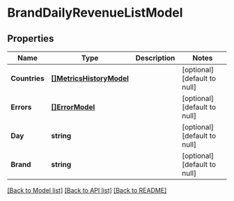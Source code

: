 # BrandDailyRevenueListModel

## Properties
Name | Type | Description | Notes
------------ | ------------- | ------------- | -------------
**Countries** | [**[]MetricsHistoryModel**](MetricsHistoryModel.md) |  | [optional] [default to null]
**Errors** | [**[]ErrorModel**](ErrorModel.md) |  | [optional] [default to null]
**Day** | **string** |  | [optional] [default to null]
**Brand** | **string** |  | [optional] [default to null]

[[Back to Model list]](../README.md#documentation-for-models) [[Back to API list]](../README.md#documentation-for-api-endpoints) [[Back to README]](../README.md)

